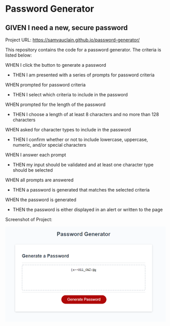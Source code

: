 # Password Generator

## GIVEN I need a new, secure password

Project URL: https://samvauclain.github.io/password-generator/

This repository contains the code for a password generator. The criteria is listed below:

WHEN I click the button to generate a password
* THEN I am presented with a series of prompts for password criteria

WHEN prompted for password criteria
* THEN I select which criteria to include in the password

WHEN prompted for the length of the password
* THEN I choose a length of at least 8 characters and no more than 128 characters

WHEN asked for character types to include in the password
* THEN I confirm whether or not to include lowercase, uppercase, numeric, and/or special characters

WHEN I answer each prompt
* THEN my input should be validated and at least one character type should be selected

WHEN all prompts are answered
* THEN a password is generated that matches the selected criteria

WHEN the password is generated
* THEN the password is either displayed in an alert or written to the page

Screenshot of Project:

<img src="./screenshot.png"/>
